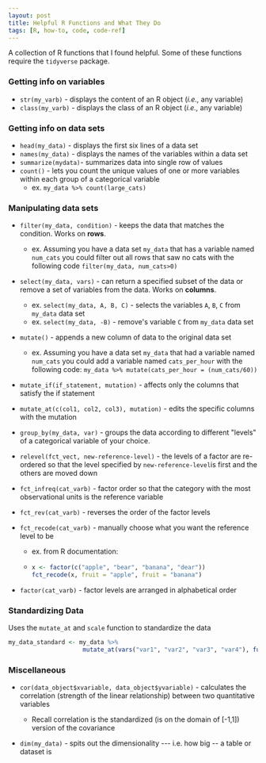 ```yaml
---
layout: post
title: Helpful R Functions and What They Do
tags: [R, how-to, code, code-ref]
---
```


A collection of R functions that I found helpful. Some of these functions require the `tidyverse` package.

### Getting info on variables

* `str(my_varb)` - displays the content of an R object (*i.e.,* any variable)
* `class(my_varb)` - displays the class of an R object (*i.e.,* any variable)

### Getting info on data sets 

* `head(my_data)` - displays the first six lines of a data set
* `names(my_data)` - displays the names of the variables within a data set
* `summarize(mydata)`- summarizes data into single row of values
* `count()`  - lets you count the unique values of one or more variables within each group of a categorical variable 
  * ex. `my_data %>% count(large_cats)`

### Manipulating data sets

* `filter(my_data, condition)` - keeps the data that matches the condition. Works on **rows**.

  * ex. Assuming you have a data set `my_data` that has a variable named `num_cats` you could filter out all rows that saw no cats with the following code `filter(my_data, num_cats>0)` 

* `select(my_data, vars)` - can return a specified subset of the data or remove a set of variables from the data. Works on **columns**. 

  * ex. `select(my_data, A, B, C)` - selects the variables `A`, `B`, `C` from `my_data` data set
  * ex. `select(my_data, -B)` - remove's variable `C` from `my_data` data set

* `mutate()` - appends a new column of data to the original data set

  * ex. Assuming you have a data set `my_data` that had a variable named `num_cats` you could add a variable named `cats_per_hour` with the following code: `my_data %>% mutate(cats_per_hour = (num_cats/60))`

* `mutate_if(if_statement, mutation)` - affects only the columns that satisfy the if statement

* `mutate_at(c(col1, col2, col3), mutation)` - edits the specific columns with the mutation 

* `group_by(my_data, var)` - groups the data according to different "levels" of a categorical variable of your choice.

* `relevel(fct_vect, new-reference-level)` - the levels of a factor are re-ordered so that the level specified by `new-reference-level`is first and the others are moved down

* `fct_infreq(cat_varb)` - factor order so that the category with the most observational units is the reference variable 

* `fct_rev(cat_varb)` - reverses the order of the factor levels

* `fct_recode(cat_varb)` - manually choose what you want the reference level to be

  * ex. from R documentation: 

  * ```R
    x <- factor(c("apple", "bear", "banana", "dear"))
    fct_recode(x, fruit = "apple", fruit = "banana")
    ```

* `factor(cat_varb)` - factor levels are arranged in alphabetical order

### Standardizing Data

Uses the `mutate_at` and `scale` function to standardize the data

```R
my_data_standard <- my_data %>% 
                     mutate_at(vars("var1", "var2", "var3", "var4"), funs(scale))  
```

### Miscellaneous

* `cor(data_object$xvariable, data_object$yvariable)` -  calculates the correlation (strength of the linear relationship) between two quantitative  variables

  * Recall correlation is the standardized (is on the domain of [-1,1]) version of the covariance

* `dim(my_data)` - spits out the dimensionality --- i.e. how big -- a table or dataset is 

  